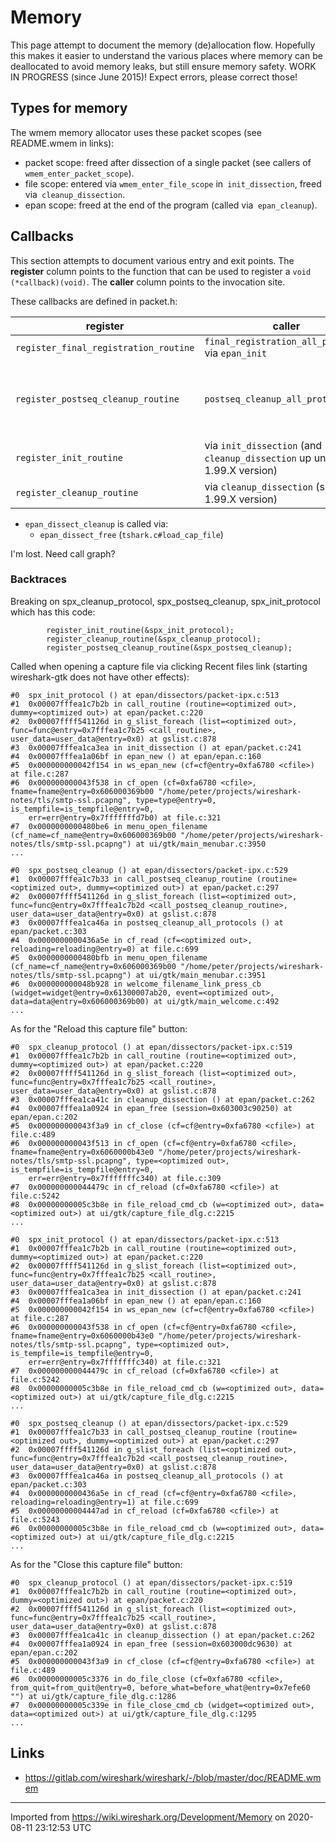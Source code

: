 # Memory

This page attempt to document the memory (de)allocation flow. Hopefully this makes it easier to understand the various places where memory can be deallocated to avoid memory leaks, but still ensure memory safety. WORK IN PROGRESS (since June 2015)\! Expect errors, please correct those\!

## Types for memory

The wmem memory allocator uses these packet scopes (see README.wmem in links):

  - packet scope: freed after dissection of a single packet (see callers of` wmem_enter_packet_scope`).
  - file scope: entered via `wmem_enter_file_scope` in` init_dissection`, freed via` cleanup_dissection`.
  - epan scope: freed at the end of the program (called via` epan_cleanup`).

## Callbacks

This section attempts to document various entry and exit points. The **register** column points to the function that can be used to register a `void (*callback)(void)`. The **caller** column points to the invocation site.

These callbacks are defined in packet.h:

| register                              | caller                                                                     | note |
| ------------------------------------- | -------------------------------------------------------------------------- | ---- |
| `register_final_registration_routine` | `final_registration_all_protocols` via `epan_init`                         |      |
| `register_postseq_cleanup_routine`    | `postseq_cleanup_all_protocols`                                            | called after fully reading a file, after calling `epan_dissect_cleanup` (`file.c#cf_read`, `file.c#cf_finish_tail`) |
| `register_init_routine`               | via `init_dissection` (and `cleanup_dissection` up until a 1.99.X version) |      |
| `register_cleanup_routine`            | via `cleanup_dissection` (since a 1.99.X version)                          | WIP  |

  - `epan_dissect_cleanup` is called via:
      - `epan_dissect_free` (`tshark.c#load_cap_file`)

I'm lost. Need call graph?

### Backtraces

Breaking on spx_cleanup_protocol, spx_postseq_cleanup, spx_init_protocol which has this code:

``` 
        register_init_routine(&spx_init_protocol);
        register_cleanup_routine(&spx_cleanup_protocol);
        register_postseq_cleanup_routine(&spx_postseq_cleanup);
```

Called when opening a capture file via clicking Recent files link (starting wireshark-gtk does not have other effects):

    #0  spx_init_protocol () at epan/dissectors/packet-ipx.c:513
    #1  0x00007fffea1c7b2b in call_routine (routine=<optimized out>, dummy=<optimized out>) at epan/packet.c:220
    #2  0x00007ffff541126d in g_slist_foreach (list=<optimized out>, func=func@entry=0x7fffea1c7b25 <call_routine>, user_data=user_data@entry=0x0) at gslist.c:878
    #3  0x00007fffea1ca3ea in init_dissection () at epan/packet.c:241
    #4  0x00007fffea1a06bf in epan_new () at epan/epan.c:160
    #5  0x000000000042f154 in ws_epan_new (cf=cf@entry=0xfa6780 <cfile>) at file.c:287
    #6  0x000000000043f538 in cf_open (cf=0xfa6780 <cfile>, fname=fname@entry=0x606000369b00 "/home/peter/projects/wireshark-notes/tls/smtp-ssl.pcapng", type=type@entry=0, is_tempfile=is_tempfile@entry=0, 
        err=err@entry=0x7fffffffd7b0) at file.c:321
    #7  0x0000000000480be6 in menu_open_filename (cf_name=cf_name@entry=0x606000369b00 "/home/peter/projects/wireshark-notes/tls/smtp-ssl.pcapng") at ui/gtk/main_menubar.c:3950
    ...

    #0  spx_postseq_cleanup () at epan/dissectors/packet-ipx.c:529
    #1  0x00007fffea1c7b33 in call_postseq_cleanup_routine (routine=<optimized out>, dummy=<optimized out>) at epan/packet.c:297
    #2  0x00007ffff541126d in g_slist_foreach (list=<optimized out>, func=func@entry=0x7fffea1c7b2d <call_postseq_cleanup_routine>, user_data=user_data@entry=0x0) at gslist.c:878
    #3  0x00007fffea1ca46a in postseq_cleanup_all_protocols () at epan/packet.c:303
    #4  0x0000000000436a5e in cf_read (cf=<optimized out>, reloading=reloading@entry=0) at file.c:699
    #5  0x0000000000480bfb in menu_open_filename (cf_name=cf_name@entry=0x606000369b00 "/home/peter/projects/wireshark-notes/tls/smtp-ssl.pcapng") at ui/gtk/main_menubar.c:3951
    #6  0x000000000048b928 in welcome_filename_link_press_cb (widget=widget@entry=0x61300007ab20, event=<optimized out>, data=data@entry=0x606000369b00) at ui/gtk/main_welcome.c:492
    ...

As for the "Reload this capture file" button:

    #0  spx_cleanup_protocol () at epan/dissectors/packet-ipx.c:519
    #1  0x00007fffea1c7b2b in call_routine (routine=<optimized out>, dummy=<optimized out>) at epan/packet.c:220
    #2  0x00007ffff541126d in g_slist_foreach (list=<optimized out>, func=func@entry=0x7fffea1c7b25 <call_routine>, user_data=user_data@entry=0x0) at gslist.c:878
    #3  0x00007fffea1ca41c in cleanup_dissection () at epan/packet.c:262
    #4  0x00007fffea1a0924 in epan_free (session=0x603003c90250) at epan/epan.c:202
    #5  0x000000000043f3a9 in cf_close (cf=cf@entry=0xfa6780 <cfile>) at file.c:489
    #6  0x000000000043f513 in cf_open (cf=cf@entry=0xfa6780 <cfile>, fname=fname@entry=0x6060000b43e0 "/home/peter/projects/wireshark-notes/tls/smtp-ssl.pcapng", type=<optimized out>, is_tempfile=is_tempfile@entry=0, 
        err=err@entry=0x7fffffffc340) at file.c:309
    #7  0x000000000044479c in cf_reload (cf=0xfa6780 <cfile>) at file.c:5242
    #8  0x00000000005c3b8e in file_reload_cmd_cb (w=<optimized out>, data=<optimized out>) at ui/gtk/capture_file_dlg.c:2215
    ...

    #0  spx_init_protocol () at epan/dissectors/packet-ipx.c:513
    #1  0x00007fffea1c7b2b in call_routine (routine=<optimized out>, dummy=<optimized out>) at epan/packet.c:220
    #2  0x00007ffff541126d in g_slist_foreach (list=<optimized out>, func=func@entry=0x7fffea1c7b25 <call_routine>, user_data=user_data@entry=0x0) at gslist.c:878
    #3  0x00007fffea1ca3ea in init_dissection () at epan/packet.c:241
    #4  0x00007fffea1a06bf in epan_new () at epan/epan.c:160
    #5  0x000000000042f154 in ws_epan_new (cf=cf@entry=0xfa6780 <cfile>) at file.c:287
    #6  0x000000000043f538 in cf_open (cf=cf@entry=0xfa6780 <cfile>, fname=fname@entry=0x6060000b43e0 "/home/peter/projects/wireshark-notes/tls/smtp-ssl.pcapng", type=<optimized out>, is_tempfile=is_tempfile@entry=0, 
        err=err@entry=0x7fffffffc340) at file.c:321
    #7  0x000000000044479c in cf_reload (cf=0xfa6780 <cfile>) at file.c:5242
    #8  0x00000000005c3b8e in file_reload_cmd_cb (w=<optimized out>, data=<optimized out>) at ui/gtk/capture_file_dlg.c:2215
    ...

    #0  spx_postseq_cleanup () at epan/dissectors/packet-ipx.c:529
    #1  0x00007fffea1c7b33 in call_postseq_cleanup_routine (routine=<optimized out>, dummy=<optimized out>) at epan/packet.c:297
    #2  0x00007ffff541126d in g_slist_foreach (list=<optimized out>, func=func@entry=0x7fffea1c7b2d <call_postseq_cleanup_routine>, user_data=user_data@entry=0x0) at gslist.c:878
    #3  0x00007fffea1ca46a in postseq_cleanup_all_protocols () at epan/packet.c:303
    #4  0x0000000000436a5e in cf_read (cf=cf@entry=0xfa6780 <cfile>, reloading=reloading@entry=1) at file.c:699
    #5  0x00000000004447ad in cf_reload (cf=0xfa6780 <cfile>) at file.c:5243
    #6  0x00000000005c3b8e in file_reload_cmd_cb (w=<optimized out>, data=<optimized out>) at ui/gtk/capture_file_dlg.c:2215
    ...

As for the "Close this capture file" button:

    #0  spx_cleanup_protocol () at epan/dissectors/packet-ipx.c:519
    #1  0x00007fffea1c7b2b in call_routine (routine=<optimized out>, dummy=<optimized out>) at epan/packet.c:220
    #2  0x00007ffff541126d in g_slist_foreach (list=<optimized out>, func=func@entry=0x7fffea1c7b25 <call_routine>, user_data=user_data@entry=0x0) at gslist.c:878
    #3  0x00007fffea1ca41c in cleanup_dissection () at epan/packet.c:262
    #4  0x00007fffea1a0924 in epan_free (session=0x603000dc9630) at epan/epan.c:202
    #5  0x000000000043f3a9 in cf_close (cf=cf@entry=0xfa6780 <cfile>) at file.c:489
    #6  0x00000000005c3376 in do_file_close (cf=0xfa6780 <cfile>, from_quit=from_quit@entry=0, before_what=before_what@entry=0x7efe60 "") at ui/gtk/capture_file_dlg.c:1286
    #7  0x00000000005c339e in file_close_cmd_cb (widget=<optimized out>, data=<optimized out>) at ui/gtk/capture_file_dlg.c:1295
    ...

## Links

  - <https://gitlab.com/wireshark/wireshark/-/blob/master/doc/README.wmem>

---

Imported from https://wiki.wireshark.org/Development/Memory on 2020-08-11 23:12:53 UTC
